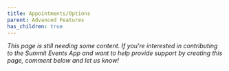 ```yaml
---
title: Appointments/Options
parent: Advanced Features
has_children: true
---
```



*This page is still needing some content. If you're interested in contributing to the Summit Events App and want to help provide support by creating this page, comment below and let us know!*
